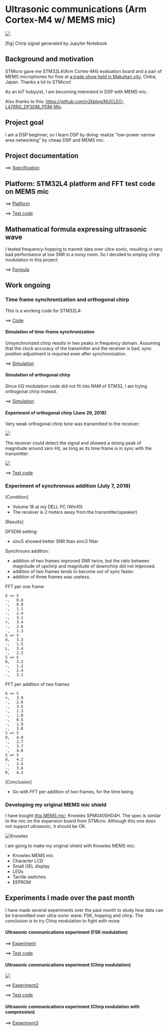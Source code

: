 # Ultrasonic communications (Arm Cortex-M4 w/ MEMS mic)

![](./doc/orthogonal_upchirp.jpg)

[fig] Chirp signal generated by Jupyter Notebook

## Background and motivation

STMicro gave me STM32L4(Arm Cortex-M4) evaluation board and a pair of MEMS microphones for free at [a trade show held in Makuhari city](https://www.st.com/content/st_com/en/about/events/events.html/techno-frontier-2018.html), Chiba, Japan. Thanks a lot to STMicro!

As an IoT hobyyist, I am becoming interested in DSP with MEMS mic.

Also thanks to this: https://github.com/y2kblog/NUCLEO-L476RG_DFSDM_PDM-Mic.

## Project goal

I am a DSP beginner, so I learn DSP by doing: realize "low-power narrow area networking" by cheap DSP and MEMS mic.

## Project documentation

==> [Specification](https://docs.google.com/presentation/d/e/2PACX-1vSd3PQnKqmKbjcGNyNh_gygd175jgfzZYH5iwcEPqmmgiy7k3yYzqqHzfs7u-95jm_9hHgc0ugAvv2U/pub?start=false&loop=false&delayms=3000)

## Platform: STM32L4 platform and FFT test code on MEMS mic

==> [Platform](PLATFORM.md)

==> [Test code](./experiments/basic)

## Mathematical formula expressing ultrasonic wave

I tested frequency-hopping to tranmit data over ultra-sonic, resulting in very bad performance at low SNR in a noisy room. So I decided to employ chirp modulation in this project.

==> [Formula](./misc/Formula.html)

## Work ongoing

### Time frame synchronization and orthogonal chirp

This is a working code for STM32L4:

==> [Code](./synchronization)

#### Simulation of time-frame synchronization

Unsynchronized chirp results in two peaks in frequency domain. Assuming that the clock accuracy of the transmitter and the receiver is bad, sync position adjustment is required even after synchronization.

==> [Simulation](./simulation/ChirpSynchronization.ipynb)

#### Simulation of orthogonal chirp

Since I/Q modulation code did not fit into RAM of STM32, I am trying orthogonal chirp instead.

==> [Simulation](./simulation/OrthogonalChirp.ipynb)

#### Experiment of orthogonal chirp (June 29, 2018)

Very weak orthogonal chirp tone was transmitted to the receiver:

![](./doc/experiment.jpg)

The receiver could detect the signal and showed a strong peak of magnitude around zero Hz, as long as its time frame is in sync with the transmitter:

![](./doc/Experiment_orthogonal_upchirp_upchirp.jpg)

==> [Test code](./synchronization)

### Experiment of synchronous addition (July 7, 2018)

[Condition]
- Volume 18 at my DELL PC (Win10)
- The receiver is 2 meters away from the transmitter(speaker)

[Results]

DFSDM setting:
- sinc5 showed better SNR than sinc3 filter 

Synchrouns addition:
- addition of two frames improved SNR twice, but the ratio between magnitude of upchirp and magnitude of downchirp did not improved.
- addition of two frames tends to become out of sync faster.
- addition of three frames was useless.

FFT per one frame
```
G => S
-,   0.8
-,   0.8
-,   1.1
-,   2.4
-,   3.1
+,   3.4
-,   2.6
-,   1.3
S => S
U,   3.3
-,   1.5
L,   3.4
-,   2.3
S => S
U,   3.2
-,   1.2
-,   2.4
-,   3.1
```

FFT per addition of two frames
```
G => S
+,   3.9
-,   2.6
-,   3.5
-,   1.3
-,   1.8
-,   0.5
-,   1.9
-,   3.0
S => S
U,   4.8
-,   2.7
-,   3.7
-,   4.6
S => S
U,   4.2
-,   2.4
-,   3.6
R,   4.3
```

[Conclusion]
- Go with FFT per addition of two frames, for the time being.

### Developing my original MEMS mic shield

I have bought [this MEMS mic](http://akizukidenshi.com/catalog/g/gM-05577/): Knowles SPM0405HD4H. The spec is similar to the mic on the expansion board from STMicro. Although this one does not support ultrasonic, it should be OK.

![Knowles](./doc/Knowles.jpg)

I am going to make my original shield with Knowles MEMS mic:

- Knowles MEMS mic
- Character LCD
- Small OEL display
- LEDs
- Tactile switches
- EEPROM

## Experiments I made over the past month

I have made several experiments over the past month to study how data can be transmitted over ultra-sonic wave: FSK, hopping and chirp. The conclusion is to try Chirp modulation to fight with noise.

#### Ultrasonic communications experiment (FSK modulation)

==> [Experiment](./experiments/EXPERIMENT.md)

==> [Test code](./experiments/ultracom)

#### Ultrasonic communications experiment (Chirp modulation)

![](./doc/Simulation_upchirp_upchirp.jpg)

==> [Experiment2](./experiments/EXPERIMENT2.md)

==> [Test code](./experiments/chirp)

#### Ultrasonic communications experiment (Chirp modulation with compression)

==> [Experiment3](./experiments/EXPERIMENT3.md)
